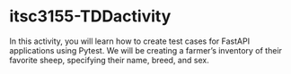 # itsc3155-TDDactivity

In this activity, you will learn how to create test cases for FastAPI applications using Pytest. We will be creating a farmer’s inventory of their favorite sheep, specifying their name, breed, and sex. 
